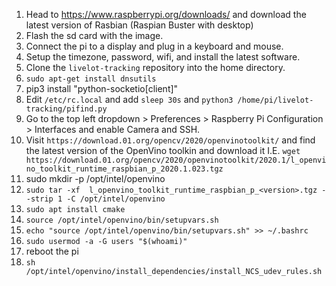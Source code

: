 1. Head to https://www.raspberrypi.org/downloads/ and download the latest version of Rasbian (Raspian Buster with desktop)
2. Flash the sd card with the image.
3. Connect the pi to a display and plug in a keyboard and mouse.
4. Setup the timezone, password, wifi,  and install the latest software.
5. Clone the `livelot-tracking` repository into the home directory.
6. `sudo apt-get install dnsutils`
7. pip3 install "python-socketio[client]"
6. Edit `/etc/rc.local` and add `sleep 30s` and `python3 /home/pi/livelot-tracking/pifind.py`
7. Go to the top left dropdown > Preferences > Raspberry Pi Configuration > Interfaces and enable Camera and SSH.
8. Visit `https://download.01.org/opencv/2020/openvinotoolkit/` and find the latest version of the OpenVino toolkin and download it I.E. `wget https://download.01.org/opencv/2020/openvinotoolkit/2020.1/l_openvino_toolkit_runtime_raspbian_p_2020.1.023.tgz`
9. sudo mkdir -p /opt/intel/openvino
10. `sudo tar -xf  l_openvino_toolkit_runtime_raspbian_p_<version>.tgz --strip 1 -C /opt/intel/openvino`
11. `sudo apt install cmake`
12. `source /opt/intel/openvino/bin/setupvars.sh`
13. `echo "source /opt/intel/openvino/bin/setupvars.sh" >> ~/.bashrc`
14. `sudo usermod -a -G users "$(whoami)"`
15. reboot the pi
16. `sh /opt/intel/openvino/install_dependencies/install_NCS_udev_rules.sh`


